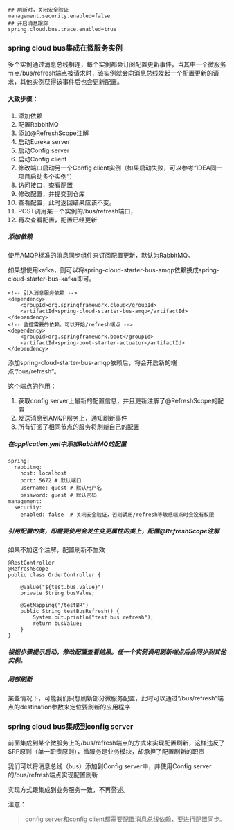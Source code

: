 	## 刷新时，关闭安全验证
	management.security.enabled=false
	## 开启消息跟踪
	spring.cloud.bus.trace.enabled=true

### spring cloud bus集成在微服务实例
多个实例通过消息总线相连，每个实例都会订阅配置更新事件，当其中一个微服务节点/bus/refresh端点被请求时，该实例就会向消息总线发起一个配置更新的请求，其他实例获得该事件后也会更新配置。

#### 大致步骤：
1. 添加依赖
2. 配置RabbitMQ
3. 添加@RefreshScope注解
4. 启动Eureka server
5. 启动Config server
6. 启动Config client
7. 修改端口启动另一个Config client实例（如果启动失败，可以参考“IDEA同一项目启动多个实例”）
8. 访问接口，查看配置
9. 修改配置，并提交到仓库
10. 查看配置，此时返回结果应该不变。
11. POST调用某一个实例的/bus/refresh端口，
12. 再次查看配置，配置已经更新

##### 添加依赖
使用AMQP标准的消息同步组件来订阅配置更新，默认为RabbitMQ。

如果想使用kafka，则可以将spring-cloud-starter-bus-amqp依赖换成spring-cloud-starter-bus-kafka即可。

	<!-- 引入消息服务依赖 -->
	<dependency>
    	<groupId>org.springframework.cloud</groupId>
    	<artifactId>spring-cloud-starter-bus-amqp</artifactId>
    </dependency>
	<!-- 监控需要的依赖，可以开始/refresh端点 -->
	<dependency>
    	<groupId>org.springframework.boot</groupId>
    	<artifactId>spring-boot-starter-actuator</artifactId>
    </dependency>

添加spring-cloud-starter-bus-amqp依赖后，将会开启新的端点“/bus/refresh”。

这个端点的作用：

1. 获取config server上最新的配置信息，并且更新注解了@RefreshScope的配置
2. 发送消息到AMQP服务上，通知刷新事件
3. 所有订阅了相同节点的服务将刷新自己的配置

##### 在application.yml中添加RabbitMQ的配置

	spring:
	  rabbitmq:
	    host: localhost
	    port: 5672 # 默认端口
	    username: guest # 默认用户名
	    password: guest # 默认密码
	management:
	  security:
	    enabled: false  # 关闭安全验证，否则调用/refresh等敏感端点时会没有权限

##### 引用配置的类，即需要使用会发生变更属性的类上，配置@RefreshScope注解
如果不加这个注解，配置刷新不生效

	@RestController
	@RefreshScope
	public class OrderController {
	
	    @Value("${test.bus.value}")
	    private String busValue;
	
	    @GetMapping("/testBR")
	    public String testBusRefresh() {
	        System.out.println("test bus refresh");
	        return busValue;
	    }
	}

##### 根据步骤提示启动，修改配置查看结果。任一个实例调用刷新端点后会同步到其他实例。

##### 局部刷新
某些情况下，可能我们只想刷新部分微服务配置，此时可以通过“/bus/refresh”端点的destination参数来定位要刷新的应用程序



### spring cloud bus集成到config server
前面集成到某个微服务上的/bus/refresh端点的方式来实现配置刷新，这样违反了SRP原则（单一职责原则），微服务是业务模块，却承担了配置刷新的职责

我们可以将消息总线（bus）添加到Config server中，并使用Config server的/bus/refresh端点实现配置刷新

实现方式跟集成到业务服务一致，不再赘述。

注意：
> config server和config client都需要配置消息总线依赖，要进行配置同步。